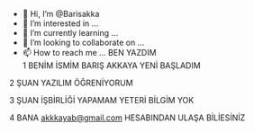 - 👋 Hi, I’m @Barisakka
- 👀 I’m interested in ...
- 🌱 I’m currently learning ...
- 💞️ I’m looking to collaborate on ...
- 📫 How to reach me ...
BEN YAZDIM       
1 BENİM İSMİM BARIŞ AKKAYA
YENİ BAŞLADIM

2  ŞUAN   YAZILIM ÖĞRENİYORUM 

3  ŞUAN İŞBİRLİĞİ YAPAMAM  YETERİ BİLGİM YOK 

4 BANA akkkayab@gmail.com  HESABINDAN ULAŞA BİLİESİNİZ

<!---
Barisakka/Barisakka is a ✨ special ✨ repository because its `README.md` (this file) appears on your GitHub profile.
You can click the Preview link to take a look at your changes.
--->
